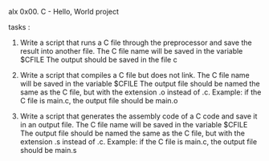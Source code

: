 alx 0x00. C - Hello, World project

tasks :

1. Write a script that runs a C file through the preprocessor and save the result into another file.
	The C file name will be saved in the variable $CFILE
	The output should be saved in the file c

2. Write a script that compiles a C file but does not link.
	The C file name will be saved in the variable $CFILE
	The output file should be named the same as the C file, but with the extension .o instead of .c.
	 Example: if the C file is main.c, the output file should be main.o

3. Write a script that generates the assembly code of a C code and save it in an output file.
	The C file name will be saved in the variable $CFILE
	The output file should be named the same as the C file, but with the extension .s instead of .c.
	Example: if the C file is main.c, the output file should be main.s

